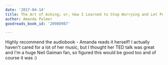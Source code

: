 ```yaml
---
date: '2017-04-14'
title: The Art of Asking; or, How I Learned to Stop Worrying and Let People Help
author: Amanda Palmer
goodreads_book_id: '20980987'

---
```

Highly recommend the audiobook - Amanda reads it herself! I actually haven't cared for a lot of her music, but I thought her TED talk was great and I'm a huge Neil Gaiman fan, so figured this would be good too and of course it was :)
